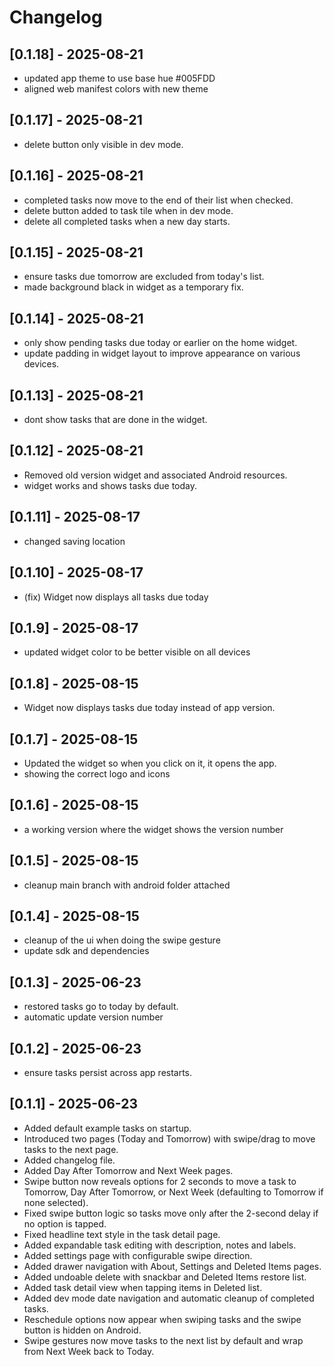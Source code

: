 # Changelog

## [0.1.18] - 2025-08-21
- updated app theme to use base hue #005FDD
- aligned web manifest colors with new theme

## [0.1.17] - 2025-08-21
- delete button only visible in dev mode.

## [0.1.16] - 2025-08-21

- completed tasks now move to the end of their list when checked.
- delete button added to task tile when in dev mode.
- delete all completed tasks when a new day starts.

## [0.1.15] - 2025-08-21
- ensure tasks due tomorrow are excluded from today's list.
- made background black in widget as a temporary fix.

## [0.1.14] - 2025-08-21
- only show pending tasks due today or earlier on the home widget.
- update padding in widget layout to improve appearance on various devices.

## [0.1.13] - 2025-08-21
- dont show tasks that are done in the widget.

## [0.1.12] - 2025-08-21
- Removed old version widget and associated Android resources.
- widget works and shows tasks due today.

## [0.1.11] - 2025-08-17
- changed saving location

## [0.1.10] - 2025-08-17
- (fix) Widget now displays all tasks due today

## [0.1.9] - 2025-08-17
- updated widget color to be better visible on all devices

## [0.1.8] - 2025-08-15
- Widget now displays tasks due today instead of app version.

## [0.1.7] - 2025-08-15
- Updated the widget so when you click on it, it opens the app.
- showing the correct logo and icons

## [0.1.6] - 2025-08-15
- a working version where the widget shows the version number

## [0.1.5] - 2025-08-15
- cleanup main branch with android folder attached

## [0.1.4] - 2025-08-15
- cleanup of the ui when doing the swipe gesture
- update sdk and dependencies

## [0.1.3] - 2025-06-23
- restored tasks go to today by default.
- automatic update version number

## [0.1.2] - 2025-06-23
- ensure tasks persist across app restarts.

## [0.1.1] - 2025-06-23
- Added default example tasks on startup.
- Introduced two pages (Today and Tomorrow) with swipe/drag to move tasks to the next page.
- Added changelog file.
- Added Day After Tomorrow and Next Week pages.
- Swipe button now reveals options for 2 seconds to move a task to Tomorrow,
  Day After Tomorrow, or Next Week (defaulting to Tomorrow if none selected).
- Fixed swipe button logic so tasks move only after the 2-second delay if no
  option is tapped.
- Fixed headline text style in the task detail page.
- Added expandable task editing with description, notes and labels.
- Added settings page with configurable swipe direction.
- Added drawer navigation with About, Settings and Deleted Items pages.
- Added undoable delete with snackbar and Deleted Items restore list.
- Added task detail view when tapping items in Deleted list.
- Added dev mode date navigation and automatic cleanup of completed tasks.
- Reschedule options now appear when swiping tasks and the swipe button is hidden on Android.
- Swipe gestures now move tasks to the next list by default and wrap from Next Week back to Today.
